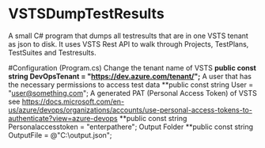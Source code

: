 # VSTSDumpTestResults
A small C# program that dumps all testresults that are in one VSTS tenant as json to disk.
It uses VSTS Rest API to walk through Projects, TestPlans, TestSuites and Testresults.

#Configuration (Program.cs)
Change the tenant name of VSTS
**public const string DevOpsTenant = "https://dev.azure.com/tenant/";**
A user that has the necessary permissions to access test data
**public const string User = "user@something.com";
A generated PAT (Personal Access Token) of VSTS see https://docs.microsoft.com/en-us/azure/devops/organizations/accounts/use-personal-access-tokens-to-authenticate?view=azure-devops
**public const string Personalaccesstoken = "enterpathere";
Output Folder
**public const string OutputFile = @"C:\output.json";
